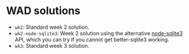 # WAD solutions

- `wk2`: Standard week 2 solution.
- `wk2-node-sqlite3`: Week 2 solution using the alternative [node-sqlite3](https://github.com/TryGhost/node-sqlite3) API, which you can try if you cannot get better-sqlite3 working.
- `wk3`: Standard week 3 solution.
